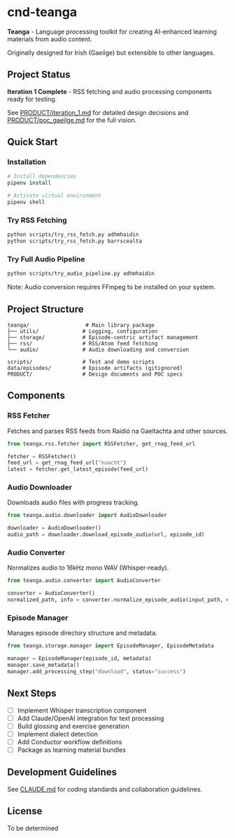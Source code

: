 # cnd-teanga

**Teanga** - Language processing toolkit for creating AI-enhanced learning materials from audio content.

Originally designed for Irish (Gaeilge) but extensible to other languages.

## Project Status

**Iteration 1 Complete** - RSS fetching and audio processing components ready for testing.

See [PRODUCT/iteration_1.md](PRODUCT/iteration_1.md) for detailed design decisions and [PRODUCT/poc_gaeilge.md](PRODUCT/poc_gaeilge.md) for the full vision.

## Quick Start

### Installation

```bash
# Install dependencies
pipenv install

# Activate virtual environment
pipenv shell
```

### Try RSS Fetching

```bash
python scripts/try_rss_fetch.py adhmhaidin
python scripts/try_rss_fetch.py barrscealta
```

### Try Full Audio Pipeline

```bash
python scripts/try_audio_pipeline.py adhmhaidin
```

Note: Audio conversion requires FFmpeg to be installed on your system.

## Project Structure

```
teanga/                  # Main library package
├── utils/              # Logging, configuration
├── storage/            # Episode-centric artifact management
├── rss/                # RSS/Atom feed fetching
└── audio/              # Audio downloading and conversion

scripts/                # Test and demo scripts
data/episodes/          # Episode artifacts (gitignored)
PRODUCT/                # Design documents and POC specs
```

## Components

### RSS Fetcher
Fetches and parses RSS feeds from Raidió na Gaeltachta and other sources.

```python
from teanga.rss.fetcher import RSSFetcher, get_rnag_feed_url

fetcher = RSSFetcher()
feed_url = get_rnag_feed_url("nuacht")
latest = fetcher.get_latest_episode(feed_url)
```

### Audio Downloader
Downloads audio files with progress tracking.

```python
from teanga.audio.downloader import AudioDownloader

downloader = AudioDownloader()
audio_path = downloader.download_episode_audio(url, episode_id)
```

### Audio Converter
Normalizes audio to 16kHz mono WAV (Whisper-ready).

```python
from teanga.audio.converter import AudioConverter

converter = AudioConverter()
normalized_path, info = converter.normalize_episode_audio(input_path, episode_id)
```

### Episode Manager
Manages episode directory structure and metadata.

```python
from teanga.storage.manager import EpisodeManager, EpisodeMetadata

manager = EpisodeManager(episode_id, metadata)
manager.save_metadata()
manager.add_processing_step("download", status="success")
```

## Next Steps

- [ ] Implement Whisper transcription component
- [ ] Add Claude/OpenAI integration for text processing
- [ ] Build glossing and exercise generation
- [ ] Implement dialect detection
- [ ] Add Conductor workflow definitions
- [ ] Package as learning material bundles

## Development Guidelines

See [CLAUDE.md](CLAUDE.md) for coding standards and collaboration guidelines.

## License

To be determined
